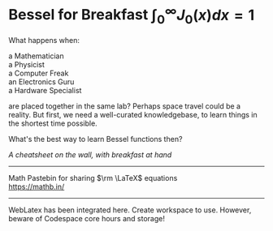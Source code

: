 # Bessel for Breakfast $\int^{\infty}_{0} J_0 (x) dx = 1$

What happens when:

a Mathematician  
a Physicist  
a Computer Freak  
an Electronics Guru  
a Hardware Specialist

are placed together in the same lab? Perhaps space travel could be a reality. But first, we need a well-curated knowledgebase, to learn things in the shortest time possible.

What's the best way to learn Bessel functions then?

*A cheatsheet on the wall, with breakfast at hand*

_________________________________________


Math Pastebin for sharing $\rm \LaTeX$ equations    
https://mathb.in/

___________________________________________


WebLatex has been integrated here. Create workspace to use. However, beware of Codespace core hours and storage!
